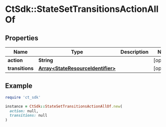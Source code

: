 # CtSdk::StateSetTransitionsActionAllOf

## Properties

| Name | Type | Description | Notes |
| ---- | ---- | ----------- | ----- |
| **action** | **String** |  | [optional] |
| **transitions** | [**Array&lt;StateResourceIdentifier&gt;**](StateResourceIdentifier.md) |  | [optional] |

## Example

```ruby
require 'ct_sdk'

instance = CtSdk::StateSetTransitionsActionAllOf.new(
  action: null,
  transitions: null
)
```

